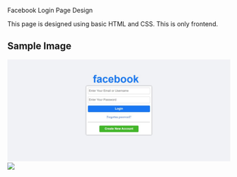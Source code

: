 Facebook Login Page Design

This page is designed using basic HTML and CSS. This is only frontend.

## Sample Image
![Sample](./images/img.jpg)
<img src="https://github.com/alijawad1511/Facebook_Home_Page/blob/main/images/img.jpg" width="700" />
